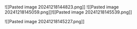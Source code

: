 ![[Pasted image 20241218144823.png]]
![[Pasted image 20241218145059.png]]![[Pasted image 20241218145539.png]]

![[Pasted image 20241218145227.png]]